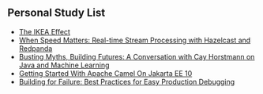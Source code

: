 ## Personal Study List
<!-- BLOG-POST-LIST:START -->
- [The IKEA Effect](https://foojay.io/today/the-ikea-effect/)
- [When Speed Matters: Real-time Stream Processing with Hazelcast and Redpanda](https://foojay.io/today/when-speed-matters-real-time-stream-processing-with-hazelcast-and-redpanda/)
- [Busting Myths, Building Futures: A Conversation with Cay Horstmann on Java and Machine Learning](https://foojay.io/today/busting-myths-building-futures-a-conversation-with-cay-horstmann-on-java-and-machine-learning/)
- [Getting Started With Apache Camel On Jakarta EE 10](https://foojay.io/today/getting-started-with-apache-camel-on-jakarta-ee-10/)
- [Building for Failure: Best Practices for Easy Production Debugging](https://foojay.io/today/building-for-failure-best-practices-for-easy-production-debugging/)
<!-- BLOG-POST-LIST:END -->  
